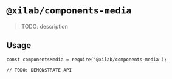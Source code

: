 # `@xilab/components-media`

> TODO: description

## Usage

```
const componentsMedia = require('@xilab/components-media');

// TODO: DEMONSTRATE API
```

